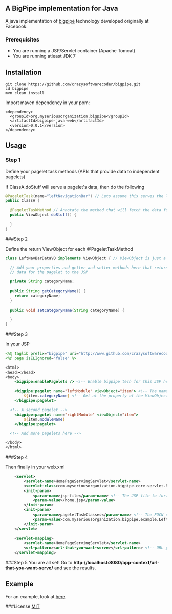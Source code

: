 ## A BigPipe implementation for Java

A java implementation of [bigpipe](https://www.facebook.com/notes/facebook-engineering/bigpipe-pipelining-web-pages-for-high-performance/389414033919) technology developed originally at Facebook.

### Prerequisites

* You are running a JSP/Servlet container (Apache Tomcat)
* You are running atleast JDK 7

## Installation

```
git clone https://github.com/crazysoftwarecoder/bigpipe.git
cd bigpipe
mvn clean install
```

Import maven dependency in your pom:

```
<dependency>
  <groupId>org.myseriousorganization.bigpipe</groupId>
  <artifactId>bigpipe-java-web</artifactId>
  <version>0.0.1</version>
</dependency>
```

## Usage

### Step 1

Define your pagelet task methods (APIs that provide data to independent pagelets)

If ClassA.doStuff will serve a pagelet's data, then do the following

```java
@PageletTask(name="leftNavigationBar") // Lets assume this serves the left navigation bar of a website.
public ClassA {

  @PageletTaskMethod // Annotate the method that will fetch the data for you.
  public ViewObject doStuff() {
    
  }
}
```

###Step 2

Define the return ViewObject for each @PageletTaskMethod

```java
class LeftNavBarDataVO implements ViewObject { // ViewObject is just a marker interface. It does not have anything.

  // Add your properties and getter and setter methods here that return
  // data for the pagelet to the JSP

  private String categoryName;
  
  public String getCategoryName() {
    return categoryName;
  }
  
  public void setCategoryName(String categoryName) {
  
  }
}
```

###Step 3

In your JSP

```jsp
<%@ taglib prefix="bigpipe" uri="http://www.github.com/crazysoftwarecoder/bigpipe"%>
<%@ page isELIgnored="false" %>

<html>
<head></head>
<body>
	<bigpipe:enablePagelets /> <!-- Enable bigpipe tech for this JSP here -->

	<bigpipe:pagelet name="leftModule" viewObject="item"> <!-- The name is the one in @PageletTask and the viewObject is the variable name that you want to use in the pagelet to get at the data object -->
		${item.categoryName} <!-- Get at the property of the ViewObject -->
	</bigpipe:pagelet>

  <!-- A second pagelet -->
	<bigpipe:pagelet name="rightModule" viewObject="item">
		${item.moduleName}
	</bigpipe:pagelet>

  <!-- Add more pagelets here -->

</body>
</html>
```

###Step 4

Then finally in your web.xml
```xml
	<servlet>
		<servlet-name>HomePageServingServlet</servlet-name>
		<servlet-class>com.myseriousorganization.bigpipe.core.servlet.BigPipeDispatcherServlet</servlet-class>
		<init-param>
			<param-name>jsp-file</param-name> <!-- The JSP file to forward to after the @PageletTasks are run -->
			<param-value>/home.jsp</param-value>
		</init-param>
		<init-param>
			<param-name>pageletTaskClasses</param-name> <!-- The FQCN of the @PageletTaskClasses -->
			<param-value>com.myseriousorganization.bigpipe.example.LeftModuleDisplayTask,com.myseriousorganization.bigpipe.example.RightModuleDisplayTask</param-value>
		</init-param>
	</servlet>
	
	<servlet-mapping>
		<servlet-name>HomePageServingServlet</servlet-name>
		<url-pattern><url-that-you-want-serve></url-pattern> <!-- URL you want to serve -->
	</servlet-mapping>
```

###Step 5
You are all set! Go to **http://localhost:8080/app-context/url-that-you-want-serve/** and see the results.

## Example
For an example, look at [here](https://github.com/crazysoftwarecoder/bigpipe/tree/master/bigpipe-java-web-example)

###License
[MIT](https://github.com/strongloop/express/blob/master/LICENSE)
